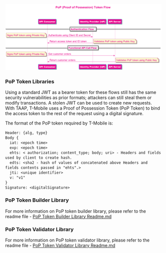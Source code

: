 ![PoP Token Sequence Diagram](./pop_token_sequence_diagram.png)

### PoP Token Libraries
Using a standard JWT as a bearer token for these flows still has the same security vulnerabilities as prior formats; attackers can still steal them or modify transactions. A stolen JWT can be used to create new requests. With TAAP, T-Mobile uses a Proof of Possession Token (PoP Token) to bind the access token to the rest of the request using a digital signature.

The format of the PoP token required by T-Mobile is:
```
Header: {alg, type} 
Body { 
  iat: <epoch time> 
  exp: <epoch time> 
  ehts: < authorization; content_type; body; uri> - Headers and fields used by client to create hash. 
  edts: <sha2 - hash of values of concatenated above Headers and fields contents passed in "ehts".> 
  jti: <unique identifier> 
  v: "v1"   
}
Signature: <digitalSignature>
```

### PoP Token Builder Library

For more information on PoP token builder library, please refer to the readme file - [PoP Token Builder Library Readme.md](./lib-tmobile-oss-poptoken-builder/readme.md)

### PoP Token Validator Library
For more information on PoP token validator library, please refer to the readme file - [PoP Token Validator Library Readme.md](./lib-tmobile-oss-poptoken-validator/readme.md)
